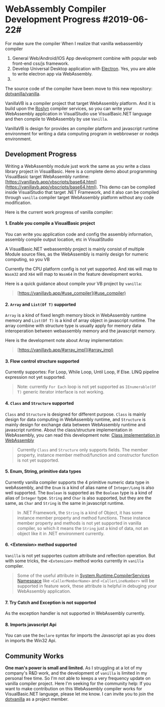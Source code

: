 # WebAssembly Compiler Development Progress #2019-06-22#

For make sure the compiler  When I realize that vanilla webassembly compiler

1. General Web/Android/IOS App development combine with popular web front-end css/js framework. 
2. Develop Universal Desktop application with [Electron](http://electronjs.org/). Yes, you are able to write electron app via WebAssembly.
3. 

The source code of the compiler have been move to this new repository: [dotvanilla/vanilla](https://github.com/dotvanilla/vanilla).

VanillaVB is a compiler project that target WebAssembly platform. And it is build upon the [Roslyn](https://github.com/dotnet/roslyn) compiler services, so you can write your WebAssembly application in VisualStudio use VisualBasic.NET language and then compile to WebAssembly by use ``Vanilla``.


VanillaVB is design for provides an compiler platform and javascript runtime environment for writing a data computing program in webbrowser or nodejs environment.

## Development Progress

Writing a WebAssembly module just work the same as you write a class library project in VisualBasic. Here is a complete demo about programming VisualBasic target WebAssembly runtime: [https://vanillavb.app/vbscripts/base64.html](https://vanillavb.app/vbscripts/base64.html). This demo can be compiled inside VisualStudio that target .NET Framework, and it also can be compiled through ``vanilla`` compiler target WebAssembly platform without any code modification.

Here is the current work progress of vanilla compiler:

#### 1. Enable you compile a VisualBasic project 

You can write you application code and config the assembly information, assembly compile output location, etc in VisualStudio

A VisualBasic.NET webassembly project is mainly consist of multiple Module source files, as the WebAssembly is mainly design for numeric computing, so you VB

Currently the CPU platform config is not yet supported. And ``X86`` will map to ``Wasm32`` and ``X64`` will map to ``Wasm64`` in the feature development works.

Here is a quick guidance about compile your VB project by ``vanilla``:

> [https://vanillavb.app/#use_compiler](#use_compiler)

#### 2. ``Array`` and ``List(Of T)`` supported 

``Array`` is a kind of fixed length memory block in WebAssembly runtime memory and ``List(Of T)`` is a kind of array object in javascript runtime. The array combine with structure type is usually apply for memory data interoperation between webassembly memory and the javascript memory.

Here is the development note about Array implementation:

> [https://vanillavb.app/#array_impl](#array_impl)

#### 3. Flow control structure supported

Currently supportes: For Loop, While Loop, Until Loop, If Else. LINQ pipeline expression not yet supported. 

> Note: currently ``For Each`` loop is not yet supported as ``IEnumerable(Of T)`` generic iterator interface is not working.

#### 4. ``Class`` and ``Structure`` supported 

``Class`` and ``Structure`` is designed for different purpose. ``Class`` is mainly design for data computing in WebAssembly runtime, and ``Structure`` is mainly design for exchange data between WebAssembly runtime and javascript runtime. About the class/structure implementation in WebAssembly, you can read this development note: [Class implementation in WebAssembly](#class_impl)

> Currently ``Class`` and ``Structure`` only supports fields. The member property, instance member method/function and constructor function is not yet supported.

#### 5. Enum, String, primitive data types

Currently vanilla compiler supports the 4 primitive numeric data type in webAssembly, and the ``Enum`` is a kind of alias name of ``Integer/Long`` is also well supported. The ``Boolean`` is supported as the ``Boolean`` type is a kind of alias of ``Integer`` type. ``String`` and ``Char`` is also supported, but they are the same, as ``Char`` and ``String`` is the same in javascript runtime.

> In .NET Framework, the ``String`` is a kind of Object, it has some instance member property and method functions. These instance member property and methods is not yet supported in vanilla compiler, so which it means the ``String`` just a kind of data, not an object like it in .NET environment currently.

#### 6. &lt;Extension> method supported

``Vanilla`` is not yet supportes custom attribute and reflection operation. But with some tricks, the ``<Extension>`` method works currently in ``vanilla`` compiler. 

> Some of the useful attribute in [System.Runtime.CompilerServices Namespace](https://docs.microsoft.com/en-us/dotnet/api/system.runtime.compilerservices?view=netframework-4.8) like ``<CallerMemberName>`` and ``<CallerLineNumber>`` will be supported in feature work, these attribute is helpful in debuging your WebAssembly application.

#### 7. Try Catch and Exception is not supported

As the exception handler is not supported in WebAssembly currently.

#### 8. Imports javascript Api

You can use the ``Declare`` syntax for imports the Javascript api as you does in imports the Win32 Api.

## Community Works

**One man's power is small and limited.** As I struggling at a lot of my company's R&amp;D work, and the development of ``vanilla`` is limited in my personal free time. So I'm not able to keeps a very frequency update on vanilla compiler project. Here I'm seeking for the community help: If you want to make contribution on this WebAssembly compiler works for VisualBasic.NET language, please let me know. I can invite you to join the [dotvanilla](https://github.com/dotvanilla) as a project member.